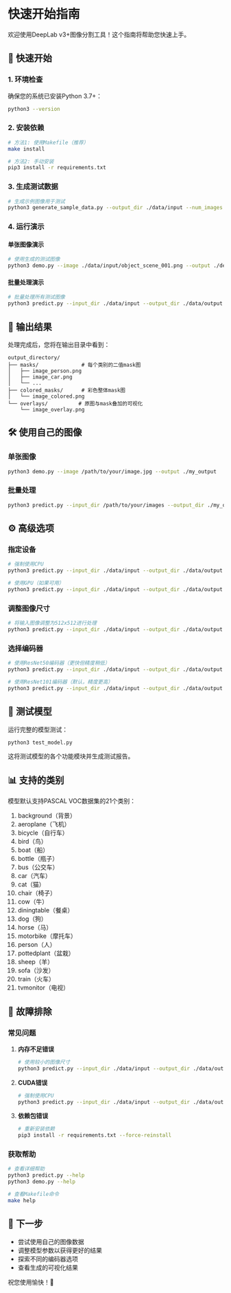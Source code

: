 # 快速开始指南

欢迎使用DeepLab v3+图像分割工具！这个指南将帮助您快速上手。

## 🚀 快速开始

### 1. 环境检查

确保您的系统已安装Python 3.7+：

```bash
python3 --version
```

### 2. 安装依赖

```bash
# 方法1: 使用Makefile（推荐）
make install

# 方法2: 手动安装
pip3 install -r requirements.txt
```

### 3. 生成测试数据

```bash
# 生成示例图像用于测试
python3 generate_sample_data.py --output_dir ./data/input --num_images 5
```

### 4. 运行演示

#### 单张图像演示

```bash
# 使用生成的测试图像
python3 demo.py --image ./data/input/object_scene_001.png --output ./demo_output
```

#### 批量处理演示

```bash
# 批量处理所有测试图像
python3 predict.py --input_dir ./data/input --output_dir ./data/output
```

## 📁 输出结果

处理完成后，您将在输出目录中看到：

```
output_directory/
├── masks/              # 每个类别的二值mask图
│   ├── image_person.png
│   ├── image_car.png
│   └── ...
├── colored_masks/      # 彩色整体mask图
│   └── image_colored.png
└── overlays/          # 原图与mask叠加的可视化
    └── image_overlay.png
```

## 🛠️ 使用自己的图像

### 单张图像

```bash
python3 demo.py --image /path/to/your/image.jpg --output ./my_output
```

### 批量处理

```bash
python3 predict.py --input_dir /path/to/your/images --output_dir ./my_output
```

## ⚙️ 高级选项

### 指定设备

```bash
# 强制使用CPU
python3 predict.py --input_dir ./data/input --output_dir ./data/output --device cpu

# 使用GPU（如果可用）
python3 predict.py --input_dir ./data/input --output_dir ./data/output --device cuda
```

### 调整图像尺寸

```bash
# 将输入图像调整为512x512进行处理
python3 predict.py --input_dir ./data/input --output_dir ./data/output --target_size 512 512
```

### 选择编码器

```bash
# 使用ResNet50编码器（更快但精度稍低）
python3 predict.py --input_dir ./data/input --output_dir ./data/output --encoder resnet50

# 使用ResNet101编码器（默认，精度更高）
python3 predict.py --input_dir ./data/input --output_dir ./data/output --encoder resnet101
```

## 🧪 测试模型

运行完整的模型测试：

```bash
python3 test_model.py
```

这将测试模型的各个功能模块并生成测试报告。

## 📊 支持的类别

模型默认支持PASCAL VOC数据集的21个类别：

1. background（背景）
2. aeroplane（飞机）
3. bicycle（自行车）
4. bird（鸟）
5. boat（船）
6. bottle（瓶子）
7. bus（公交车）
8. car（汽车）
9. cat（猫）
10. chair（椅子）
11. cow（牛）
12. diningtable（餐桌）
13. dog（狗）
14. horse（马）
15. motorbike（摩托车）
16. person（人）
17. pottedplant（盆栽）
18. sheep（羊）
19. sofa（沙发）
20. train（火车）
21. tvmonitor（电视）

## 🔧 故障排除

### 常见问题

1. **内存不足错误**
   ```bash
   # 使用较小的图像尺寸
   python3 predict.py --input_dir ./data/input --output_dir ./data/output --target_size 256 256
   ```

2. **CUDA错误**
   ```bash
   # 强制使用CPU
   python3 predict.py --input_dir ./data/input --output_dir ./data/output --device cpu
   ```

3. **依赖包错误**
   ```bash
   # 重新安装依赖
   pip3 install -r requirements.txt --force-reinstall
   ```

### 获取帮助

```bash
# 查看详细帮助
python3 predict.py --help
python3 demo.py --help

# 查看Makefile命令
make help
```

## 🎯 下一步

- 尝试使用自己的图像数据
- 调整模型参数以获得更好的结果
- 探索不同的编码器选项
- 查看生成的可视化结果

祝您使用愉快！🎉